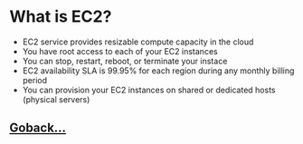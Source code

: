 # What is EC2?

- EC2 service provides resizable compute capacity in the cloud
- You have root access to each of your EC2 instances
- You can stop, restart, reboot, or terminate your instace
- EC2 availability SLA is 99.95% for each region during any monthly billing period
- You can provision your EC2 instances on shared or dedicated hosts (physical servers)

## [Goback...](./index.md)